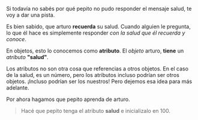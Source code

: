 Si todavía no sabés por qué pepito no pudo responder el mensaje salud, te voy a dar una pista.

Es bien sabido, que arturo **recuerda** su salud. Cuando alguien le pregunta, lo que él hace es simplemente responder *con la salud que él recuerda y conoce*.

En objetos, esto lo conocemos como **atributo**. El *objeto* arturo, **tiene** un *atributo* **"salud"**. 

Los atributos no son otra cosa que referencias a otros objetos. En el caso de la salud, es un número, pero los atributos incluso podrían ser otros objetos. ¡Incluso podrían ser los nuestros! Pero dejemos esa idea para más adelante.

Por ahora hagamos que pepito aprenda de arturo.

> Hacé que pepito tenga el atributo **salud** e inicializalo en 100.

